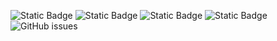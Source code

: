 ![Static Badge](https://img.shields.io/badge/blacklists-61-000000) ![Static Badge](https://img.shields.io/badge/blacklisted-2865196-cc0000) ![Static Badge](https://img.shields.io/badge/whitelisted-2250-00CC00) ![Static Badge](https://img.shields.io/badge/streaming_blacklist-28107-000000) ![GitHub issues](https://img.shields.io/github/issues/fabriziosalmi/blacklists)
